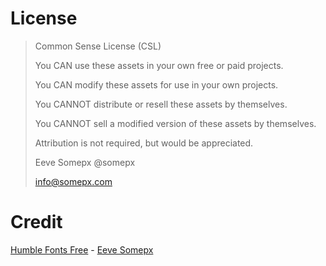 # License

> Common Sense License (CSL)
> 
> You CAN use these assets in your own free or paid projects.
> 
> You CAN modify these assets for use in your own projects.
> 
> You CANNOT distribute or resell these assets by themselves.
> 
> You CANNOT sell a modified version of these assets by themselves.
> 
> Attribution is not required, but would be appreciated.
> 
> Eeve Somepx
> @somepx
> 
> info@somepx.com

# Credit

[Humble Fonts Free](https://somepx.itch.io/humble-fonts-free) - [Eeve Somepx](https://twitter.com/somepx)
